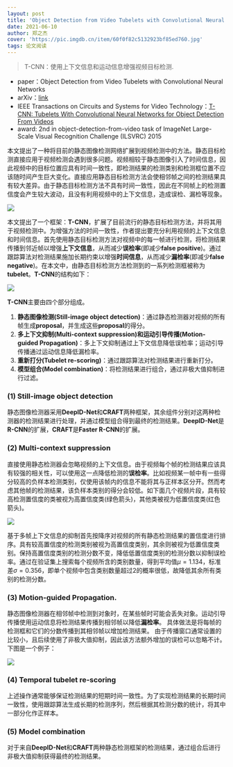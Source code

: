 ```yaml
---
layout: post
title: 'Object Detection from Video Tubelets with Convolutional Neural Networks'
date: 2021-06-10
author: 郑之杰
cover: 'https://pic.imgdb.cn/item/60f0f82c5132923bf85ed760.jpg'
tags: 论文阅读
---
```


> T-CNN：使用上下文信息和运动信息增强视频目标检测.

- paper：Object Detection from Video Tubelets with Convolutional Neural Networks
- arXiv：[link](https://arxiv.org/abs/1604.04053)
- IEEE Transactions on Circuits and Systems for Video Technology：[T-CNN: Tubelets With Convolutional Neural Networks for Object Detection From Videos](https://ieeexplore.ieee.org/document/8003302)
- award: $2$nd in object-detection-from-video task of ImageNet Large-Scale Visual Recognition Challenge (ILSVRC) 2015

本文提出了一种将目前的静态图像检测网络扩展到视频检测中的方法。静态目标检测直接应用于视频检测会遇到很多问题。视频相较于静态图像引入了时间信息，因此视频中的目标位置应具有时间一致性，即检测结果的检测类别和检测框位置不应该随时间产生巨大变化。直接应用静态目标检测方法会使相邻帧之间的检测结果具有较大差异。由于静态目标检测方法不具有时间一致性，因此在不同帧上的检测置信度会产生较大波动，且没有利用视频中的上下文信息，造成误检、漏检等现象。

![](https://pic.imgdb.cn/item/60f11c615132923bf8498201.jpg)

本文提出了一个框架：**T-CNN**，扩展了目前流行的静态目标检测方法，并将其用于视频检测中。为增强方法的时间一致性，作者提出要充分利用视频的上下文信息和时间信息。首先使用静态目标检测方法对视频中的每一帧进行检测，将检测结果传播到邻近帧以增强**上下文信息**，从而减少**误检率**(即减少**false positive**)。通过跟踪算法对检测结果施加长期约束以增强**时间信息**，从而减少**漏检率**(即减少**false negative**)。在本文中，由静态目标检测方法检测到的一系列检测框被称为**tubelet**。**T-CNN**的结构如下：

![](https://pic.imgdb.cn/item/60f0f8575132923bf85fd65a.jpg)

**T-CNN**主要由四个部分组成。
1. **静态图像检测(Still-image object detection)**：通过静态检测器对视频的所有帧生成**proposal**，并生成这些**proposal**的得分。
1. **多上下文抑制(Multi-context suppression)**和**运动引导传播(Motion-guided Propagation)**：多上下文抑制通过上下文信息降低误检率；运动引导传播通过运动信息降低漏检率。
1. **重新打分(Tubelet re-scoring)**：通过跟踪算法对检测结果进行重新打分。
1. **模型组合(Model combination)**：将检测结果进行组合，通过非极大值抑制进行过滤。

### (1) Still-image object detection
静态图像检测器采用**DeepID-Net**和**CRAFT**两种框架，其余组件分别对这两种检测器的检测结果进行处理，并通过模型组合得到最终的检测结果。**DeepID-Net**是**R-CNN**的扩展，**CRAFT**是**Faster R-CNN**的扩展。

### (2) Multi-context suppression
直接使用静态检测器会忽略视频的上下文信息。由于视频每个帧的检测结果应该具有较强的相关性，可以使用这一点降低检测的**误检率**。比如视频某一帧中有一些得分较高的负样本检测类别，仅使用该帧内的信息不能将其与正样本区分开。然而考虑其他帧的检测结果，该负样本类别的得分会较低。如下面几个视频片段，具有较高检测置信度的类被视为高置信度类(绿色箭头)，其他类被视为低置信度类(红色箭头)。

![](https://pic.imgdb.cn/item/60f122f35132923bf87f83fc.jpg)

基于多帧上下文信息的抑制首先按降序对视频的所有静态检测结果的置信度进行排序。具有较高置信度的检测类别被视为高置信度类别，其余则被视为低置信度类别。保持高置信度类别的检测分数不变，降低低置信度类别的检测分数以抑制误检率。通过在验证集上搜索每个视频所含的类别数量，得到平均值$μ= 1.134$，标准差$σ=0.356$，即单个视频中包含类别数量超过$2$的概率很低，故降低其余所有类别的检测分数。


### (3) Motion-guided Propagation.
静态图像检测器在相邻帧中检测到对象时，在某些帧时可能会丢失对象。运动引导传播使用运动信息将检测结果传播到相邻帧以降低**漏检率**。
具体做法是将每帧的检测框和它们的分数传播到其相邻帧以增加检测结果。
由于传播窗口通常设置的比较小，且后续使用了非极大值抑制，因此该方法额外增加的误检可以忽略不计。下图是一个例子：

![](https://pic.imgdb.cn/item/60f126635132923bf89cc9b6.jpg)

### (4) Temporal tubelet re-scoring
上述操作通常能够保证检测结果的短期时间一致性。为了实现检测结果的长期时间一致性，使用跟踪算法生成长期的检测序列，然后根据其检测分数的统计，将其中一部分化作正样本。

### (5) Model combination
对于来自**DeepID-Net**和**CRAFT**两种静态检测框架的检测结果，通过组合后进行非极大值抑制获得最终的检测结果。


